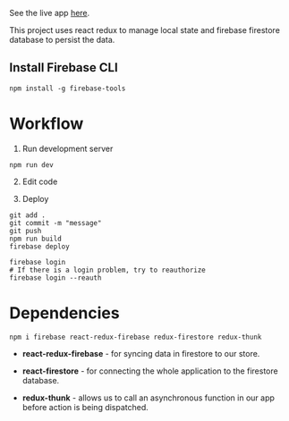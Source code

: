 See the live app [here](https://recipe-react-app-ad1cc.web.app/).

This project uses react redux to manage local state and firebase firestore database to persist the data.

## Install Firebase CLI

```shell
npm install -g firebase-tools
```

# Workflow

1. Run development server

```shell
npm run dev
```

2. Edit code

3. Deploy

```shell
git add .
git commit -m "message"
git push
npm run build
firebase deploy
```

```shell
firebase login
# If there is a login problem, try to reauthorize
firebase login --reauth
```

# Dependencies

```shell
npm i firebase react-redux-firebase redux-firestore redux-thunk
```

- **react-redux-firebase** - for syncing data in firestore to our store.

- **react-firestore** - for connecting the whole application to the firestore database.

- **redux-thunk** - allows us to call an asynchronous function in our app before action is being dispatched.
